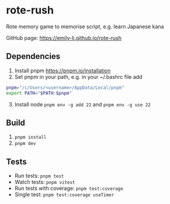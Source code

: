 # rote-rush

Rote memory game to memorise script, e.g. learn Japanese kana

GitHub page: https://emily-li.github.io/rote-rush

## Dependencies

1. Install pnpm https://pnpm.io/installation
2. Set pnpm in your path, e.g. in your ~/.bashrc file add

```bash
pnpm="/c/Users/<username>/AppData/Local/pnpm"
export PATH="$PATH:$pnpm"
```

3. Install node `pnpm env -g add 22` and `pnpm env -g use 22`

## Build

1. `pnpm install`
2. `pnpm dev`

## Tests

- Run tests: `pnpm test`
- Watch tests: `pnpm vitest`
- Run tests with coverage: `pnpm test:coverage`
- Single test: `pnpm test:coverage useTimer`
